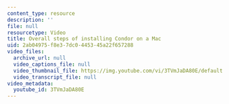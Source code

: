 ```yaml
---
content_type: resource
description: ''
file: null
resourcetype: Video
title: Overall steps of installing Condor on a Mac
uid: 2ab04975-f8e3-7dc0-4453-45a22f657288
video_files:
  archive_url: null
  video_captions_file: null
  video_thumbnail_file: https://img.youtube.com/vi/3TVmJaDA80E/default.jpg
  video_transcript_file: null
video_metadata:
  youtube_id: 3TVmJaDA80E
---
```

